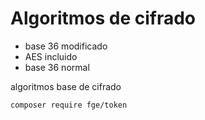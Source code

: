 # Algoritmos de cifrado 
- base 36 modificado
- AES incluido
- base 36 normal

algoritmos base de cifrado
```
composer require fge/token
```
